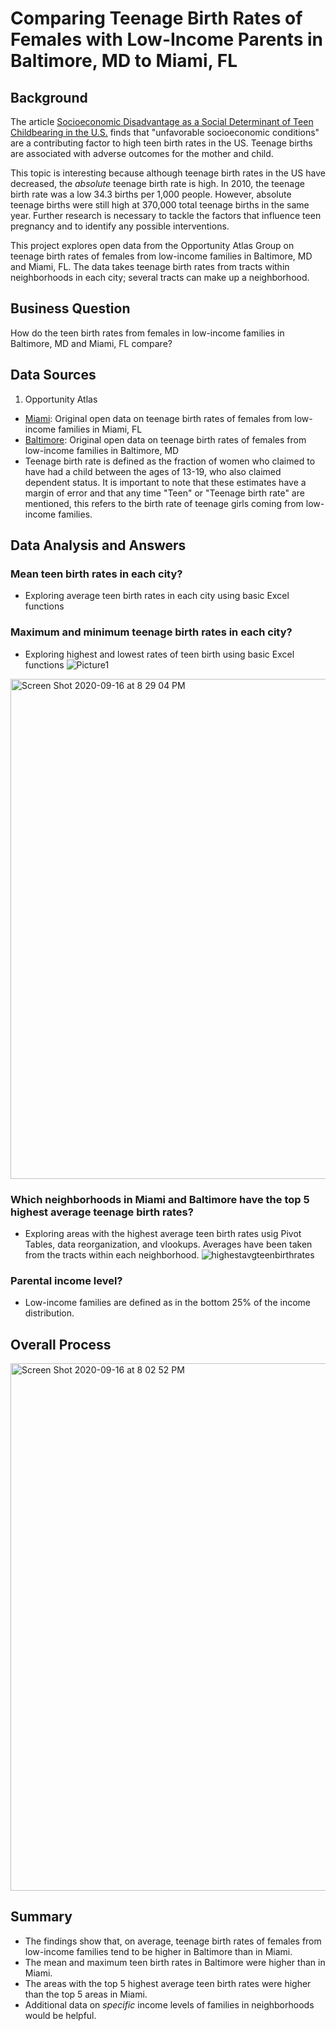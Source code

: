 # Comparing Teenage Birth Rates of Females with Low-Income Parents in Baltimore, MD to Miami, FL
## Background
  The article [Socioeconomic Disadvantage as a Social Determinant of Teen Childbearing in the U.S.](https://www.ncbi.nlm.nih.gov/pmc/articles/PMC3562742/) finds that "unfavorable socioeconomic conditions" are a contributing factor to high teen birth rates in the US. Teenage births are associated with adverse outcomes for the mother and child.  
  
  This topic is interesting because although teenage birth rates in the US have decreased, the _absolute_ teenage birth rate is high. In 2010, the teenage birth rate was a low 34.3 births per 1,000 people. However, absolute teenage births were still high at 370,000 total teenage births in the same year. Further research is necessary to tackle the factors that influence teen pregnancy and to identify any possible interventions. 
  
  This project explores open data from the Opportunity Atlas Group on teenage birth rates of females from low-income families in Baltimore, MD and Miami, FL. The data takes teenage birth rates from tracts within neighborhoods in each city; several tracts can make up a neighborhood.
  
  ## Business Question
How do the teen birth rates from females in low-income families in Baltimore, MD and Miami, FL compare?

## Data Sources
1. Opportunity Atlas
  - [Miami](https://github.com/vickidecastro/comparing-baltimore-miami-teenage-birthrate-lowincome-parents/blob/master/shown_tract_teenbirth_rP_gF_p25%20miami.csv): Original open data on teenage birth rates of females from low-income families in Miami, FL
  - [Baltimore](https://github.com/vickidecastro/comparing-baltimore-miami-teenage-birthrate-lowincome-parents/blob/master/shown_tract_teenbirth_rP_gF_p25%20baltimore.csv): Original open data on teenage birth rates of females from low-income families in Baltimore, MD
  - Teenage birth rate is defined as the fraction of women who claimed to have had a child between the ages of 13-19, who also claimed dependent status. It is important to note that these estimates have a margin of error and that any time "Teen" or "Teenage birth rate" are mentioned, this refers to the birth rate of teenage girls coming from low-income families.
  
  ## Data Analysis and Answers
  ### Mean teen birth rates in each city? 
  - Exploring average teen birth rates in each city using basic Excel functions
  ### Maximum and minimum teenage birth rates in each city?
  - Exploring highest and lowest rates of teen birth using basic Excel functions
![Picture1](https://user-images.githubusercontent.com/70858878/93416145-2b52de00-f873-11ea-9478-609798f14195.png)

  <img width="800" alt="Screen Shot 2020-09-16 at 8 29 04 PM" src="https://user-images.githubusercontent.com/70858878/93405593-5e897300-f85b-11ea-81da-5f568364e5e7.png">
 
 ### Which neighborhoods in Miami and Baltimore have the top 5 highest average teenage birth rates? 
  - Exploring areas with the highest average teen birth rates usig Pivot Tables, data reorganization, and vlookups. Averages have been taken from the tracts within each neighborhood.
![highestavgteenbirthrates](https://user-images.githubusercontent.com/70858878/93407568-862f0a00-f860-11ea-9091-5c5d36fe6495.png)

  ### Parental income level? 
 - Low-income families are defined as in the bottom 25% of the income distribution. 

## Overall Process
<img width="844" alt="Screen Shot 2020-09-16 at 8 02 52 PM" src="https://user-images.githubusercontent.com/70858878/93404989-c212a100-f859-11ea-8241-ab672cd1dab3.png">

## Summary
- The findings show that, on average, teenage birth rates of females from low-income families tend to be higher in Baltimore than in Miami. 
- The mean and maximum teen birth rates in Baltimore were higher than in Miami. 
- The areas with the top 5 highest average teen birth rates were higher than the top 5 areas in Miami. 
- Additional data on _specific_ income levels of families in neighborhoods would be helpful. 

